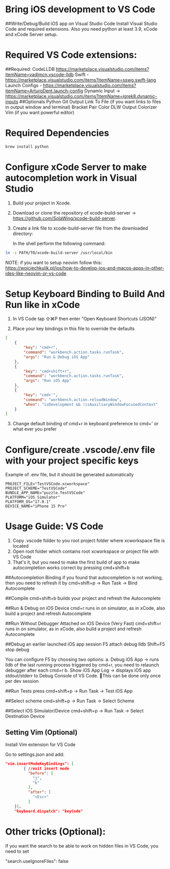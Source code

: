 # Bring iOS development to VS Code
##Write/Debug/Build iOS app on Visual Studio Code
   Install Visual Studio Code and required extensions. Also you need python at least 3.9, xCode and xCode Server setup. 
   
   
# Required VS Code extensions:
 ##Required:
   CodeLLDB https://marketplace.visualstudio.com/items?itemName=vadimcn.vscode-lldb
   Swift - https://marketplace.visualstudio.com/items?itemName=sswg.swift-lang
   Launch Configs - https://marketplace.visualstudio.com/items?itemName=ArturoDent.launch-config
   Dynamic Input -> https://marketplace.visualstudio.com/items?itemName=igrek8.dynamic-inputs
 ##Optionals
   Python
   Git
   Output Link To File (if you want links to files in output window and terminal)
   Bracket Pair Color DLW
   Output Colorizer
   Vim (if you want powerful editor)
   
# Required Dependencies

```bash
brew install python
```
   

# Configure xCode Server to make autocompletion work in Visual Studio

1. Build your project in Xcode.
2. Download or clone the repository of xcode-build-server -> https://github.com/SolaWing/xcode-build-server. 
3. Create a link file to xcode-build-server file from the downloaded directory:

   In the shell perform the following command:
```bash
ln -s PATH/TO/xcode-build-server /usr/local/bin
```

NOTE: if you want to setup neovim follow this: https://wojciechkulik.pl/ios/how-to-develop-ios-and-macos-apps-in-other-ides-like-neovim-or-vs-code


# Setup Keyboard Binding to Build And Run like in xCode

1. In VS Code tap ⇧⌘P then enter "Open Keyboard Shortcuts (JSON)"

2. Place your key bindings in this file to override the defaults

```json
[
    {
        "key": "cmd+r",
        "command": "workbench.action.tasks.runTask",
        "args": "Run & Debug iOS App"
    },
    {
        "key": "cmd+shift+r",
        "command": "workbench.action.tasks.runTask",
        "args": "Run iOS App"
    },
    {
        "key": "cmd+'",
        "command": "workbench.action.reloadWindow",
        "when": "isDevelopment && !isAuxiliaryWindowFocusedContext"
    }
]
```
3. Change default binding of cmd+r in keyboard preference to cmd+' or what ever you prefer

# Configure/create .vscode/.env file with your project specific keys
Example of .env file, but it should be generated automatically
```
PROJECT_FILE="TestVSCode.xcworkspace"
PROJECT_SCHEME="TestVSCode"
BUNDLE_APP_NAME="puzzle.TestVSCode"
PLATFORM="iOS Simulator"
PLATFORM_OS="17.0.1"
DEVICE_NAME="iPhone 15 Pro"
```

# Usage Guide: VS Code

 1. Copy .vscode folder to you root project folder where xcworkspace file is located
 2. Open root folder which contains root xcworkspace or project file with VS Code
 3. That's it, but you need to make the first build of app to make autocompletion works correct by pressing cmd+shift+b

##Autocompletion Binding
  if you found that autocompletion is not working, then you need to refresh it by
  cmd+shift+p -> Run Task -> Bind Autocomplete

##Compile
  cmd+shift+b builds your project and refresh the Autocomplete

##Run & Debug on iOS Device
  cmd+r runs in on simulator, as in xCode, also build a project and refresh Autocomplete

##Run Without Debugger Attached on iOS Device (Very Fast)
  cmd+shift+r runs in on simulator, as in xCode, also build a project and refresh Autocomplete
  
##Debug an earlier launched iOS app session
  F5 attach debug lldb
  Shift+F5 stop debug

  You can configure F5 by choosing two options:
    a. Debug iOS App -> runs lldb of the last running process triggered by cmd+r, you need to relaunch debugger after each cmd+r
    b. Show iOS App Log -> displays iOS app stdout/stderr to Debug Console of VS Code. This can be done only once per dev session
  
##Run Tests
  press cmd+shift+p -> Run Task -> Test iOS App
  
##Select scheme
  cmd+shift+p -> Run Task -> Select Scheme

##Select iOS Simulator/Device
  cmd+shift+p -> Run Task -> Select Destination Device


## Setting Vim (Optional)
Install Vim extension for VS Code

Go to settings.json and add:

```json
"vim.insertModeKeyBindings": [
        { //exit insert mode
          "before": [
            "j",
            "k"
          ],
          "after": [
            "<Esc>"
          ]
    }],
    "keyboard.dispatch": "keyCode"
```

# Other tricks (Optional):

If you want the search to be able to work on hidden files in VS Code, you need to set

"search.useIgnoreFiles": false
